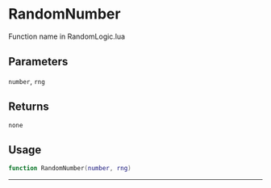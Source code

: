 # RandomNumber
Function name in RandomLogic.lua
## Parameters
`number`, `rng`
## Returns
`none`
## Usage
```lua
function RandomNumber(number, rng)
```
---
